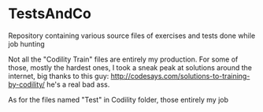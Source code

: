 TestsAndCo
==========

Repository containing various source files of exercises and tests done while job hunting

Not all the "Codility Train" files are entirely my production.
For some of those, mostly the hardest ones, I took a sneak peak at solutions around the internet, big thanks to this guy:
http://codesays.com/solutions-to-training-by-codility/
he's a real bad ass.

As for the files named "Test" in Codility folder, those entirely my job
